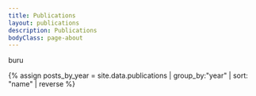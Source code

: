 ```yaml
---
title: Publications
layout: publications
description: Publications
bodyClass: page-about
---
```


buru

{% assign posts_by_year = site.data.publications | group_by:"year" | sort: "name" | reverse %}
